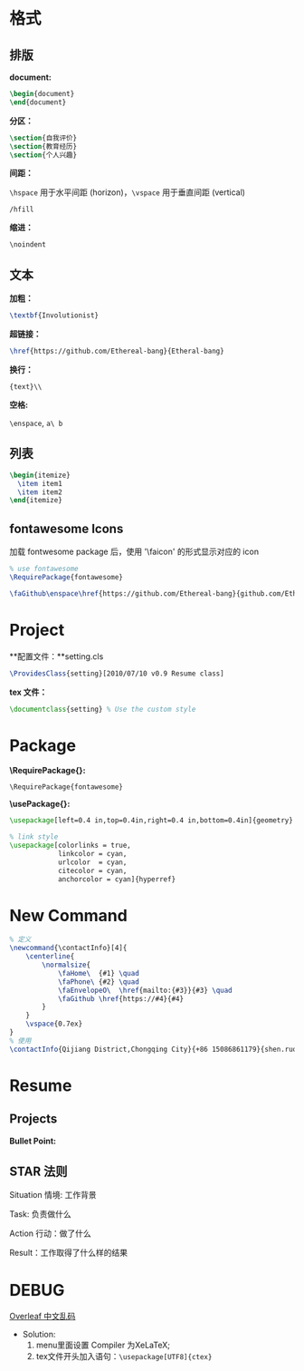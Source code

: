 # 格式

## 排版

**document:**

```latex
\begin{document}
\end{document}
```

**分区：**

```latex
\section{自我评价}
\section{教育经历}
\section{个人兴趣}     
```

**间距：**

`\hspace` 用于水平间距 (horizon)，`\vspace` 用于垂直间距 (vertical)

`/hfill`

**缩进：**

`\noindent`

## 文本

**加粗：**

```latex
\textbf{Involutionist}
```

**超链接：**

```latex
\href{https://github.com/Ethereal-bang}{Etheral-bang}
```

**换行：**

`{text}\\`

**空格:**

`\enspace`, `a\ b `



## 列表

```latex
\begin{itemize}
  \item item1
  \item item2
\end{itemize}
```



## fontawesome Icons

加载 fontwesome package 后，使用 '\\faicon' 的形式显示对应的 icon

```latex
% use fontawesome
\RequirePackage{fontawesome}

\faGithub\enspace\href{https://github.com/Ethereal-bang}{github.com/Ethereal-bang}
```



# Project

**配置文件：**setting.cls

```latex
\ProvidesClass{setting}[2010/07/10 v0.9 Resume class]
```

**tex 文件：**

```latex
\documentclass{setting} % Use the custom style
```



# Package

**\RequirePackage{}:**

`\RequirePackage{fontawesome}`

**\usePackage{}:**

```latex
\usepackage[left=0.4 in,top=0.4in,right=0.4 in,bottom=0.4in]{geometry} % Document margins

% link style
\usepackage[colorlinks = true,
            linkcolor = cyan,
            urlcolor  = cyan,
            citecolor = cyan,
            anchorcolor = cyan]{hyperref}
```



# New Command

```latex
% 定义
\newcommand{\contactInfo}[4]{
    \centerline{
        \normalsize{
            \faHome\  {#1} \quad
            \faPhone\ {#2} \quad 
            \faEnvelopeO\  \href{mailto:{#3}}{#3} \quad 
            \faGithub \href{https://#4}{#4}
        }
    }
    \vspace{0.7ex}
}
% 使用
\contactInfo{Qijiang District,Chongqing City}{+86 15086861179}{shen.ruofeng@qq.com}{github.com/Etheral-bang}
```



# Resume

## Projects

**Bullet Point:**



## STAR 法则

Situation 情境: 工作背景 

Task: 负责做什么

Action 行动：做了什么

Result：工作取得了什么样的结果



# DEBUG

[Overleaf 中文乱码](https://blog.csdn.net/super_dmz/article/details/106015731)

+ Solution:
    1. menu里面设置 Compiler 为XeLaTeX; 
    2. tex文件开头加入语句：`\usepackage[UTF8]{ctex}`